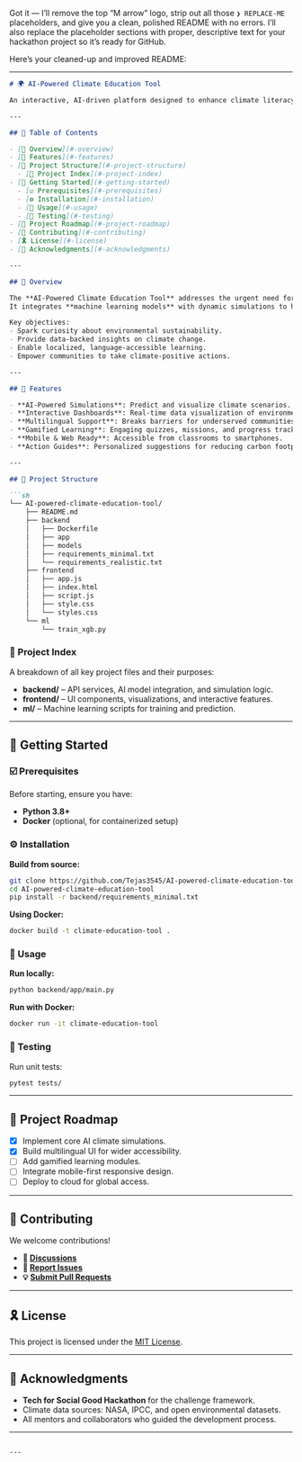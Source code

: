 Got it — I’ll remove the top “M arrow” logo, strip out all those `❯ REPLACE-ME` placeholders, and give you a clean, polished README with no errors.
I’ll also replace the placeholder sections with proper, descriptive text for your hackathon project so it’s ready for GitHub.

Here’s your cleaned-up and improved README:

---

````markdown
# 🌍 AI-Powered Climate Education Tool

An interactive, AI-driven platform designed to enhance climate literacy for young learners and communities worldwide. This tool uses artificial intelligence to deliver engaging, accessible, and data-driven content that explains climate change concepts, impacts, and solutions — empowering informed action for a sustainable future.

---

## 🔗 Table of Contents

- [📍 Overview](#-overview)
- [👾 Features](#-features)
- [📁 Project Structure](#-project-structure)
  - [📂 Project Index](#-project-index)
- [🚀 Getting Started](#-getting-started)
  - [☑️ Prerequisites](#-prerequisites)
  - [⚙️ Installation](#-installation)
  - [🤖 Usage](#-usage)
  - [🧪 Testing](#-testing)
- [📌 Project Roadmap](#-project-roadmap)
- [🔰 Contributing](#-contributing)
- [🎗 License](#-license)
- [🙌 Acknowledgments](#-acknowledgments)

---

## 📍 Overview

The **AI-Powered Climate Education Tool** addresses the urgent need for climate literacy by making environmental science concepts interactive, accessible, and relatable.  
It integrates **machine learning models** with dynamic simulations to help users visualize climate systems, understand human impact, and explore actionable solutions.

Key objectives:
- Spark curiosity about environmental sustainability.
- Provide data-backed insights on climate change.
- Enable localized, language-accessible learning.
- Empower communities to take climate-positive actions.

---

## 👾 Features

- **AI-Powered Simulations**: Predict and visualize climate scenarios.
- **Interactive Dashboards**: Real-time data visualization of environmental metrics.
- **Multilingual Support**: Breaks barriers for underserved communities.
- **Gamified Learning**: Engaging quizzes, missions, and progress tracking.
- **Mobile & Web Ready**: Accessible from classrooms to smartphones.
- **Action Guides**: Personalized suggestions for reducing carbon footprint.

---

## 📁 Project Structure

```sh
└── AI-powered-climate-education-tool/
    ├── README.md
    ├── backend
    │   ├── Dockerfile
    │   ├── app
    │   ├── models
    │   ├── requirements_minimal.txt
    │   └── requirements_realistic.txt
    ├── frontend
    │   ├── app.js
    │   ├── index.html
    │   ├── script.js
    │   ├── style.css
    │   └── styles.css
    └── ml
        └── train_xgb.py
````

### 📂 Project Index

A breakdown of all key project files and their purposes:

* **backend/** – API services, AI model integration, and simulation logic.
* **frontend/** – UI components, visualizations, and interactive features.
* **ml/** – Machine learning scripts for training and prediction.

---

## 🚀 Getting Started

### ☑️ Prerequisites

Before starting, ensure you have:

* **Python 3.8+**
* **Docker** (optional, for containerized setup)

### ⚙️ Installation

**Build from source:**

```sh
git clone https://github.com/Tejas3545/AI-powered-climate-education-tool
cd AI-powered-climate-education-tool
pip install -r backend/requirements_minimal.txt
```

**Using Docker:**

```sh
docker build -t climate-education-tool .
```

### 🤖 Usage

**Run locally:**

```sh
python backend/app/main.py
```

**Run with Docker:**

```sh
docker run -it climate-education-tool
```

### 🧪 Testing

Run unit tests:

```sh
pytest tests/
```

---

## 📌 Project Roadmap

* [x] Implement core AI climate simulations.
* [x] Build multilingual UI for wider accessibility.
* [ ] Add gamified learning modules.
* [ ] Integrate mobile-first responsive design.
* [ ] Deploy to cloud for global access.

---

## 🔰 Contributing

We welcome contributions!

* **💬 [Discussions](https://github.com/Tejas3545/AI-powered-climate-education-tool/discussions)**
* **🐛 [Report Issues](https://github.com/Tejas3545/AI-powered-climate-education-tool/issues)**
* **💡 [Submit Pull Requests](https://github.com/Tejas3545/AI-powered-climate-education-tool/pulls)**

---

## 🎗 License

This project is licensed under the [MIT License](LICENSE).

---

## 🙌 Acknowledgments

* **Tech for Social Good Hackathon** for the challenge framework.
* Climate data sources: NASA, IPCC, and open environmental datasets.
* All mentors and collaborators who guided the development process.

---

```

---
```
